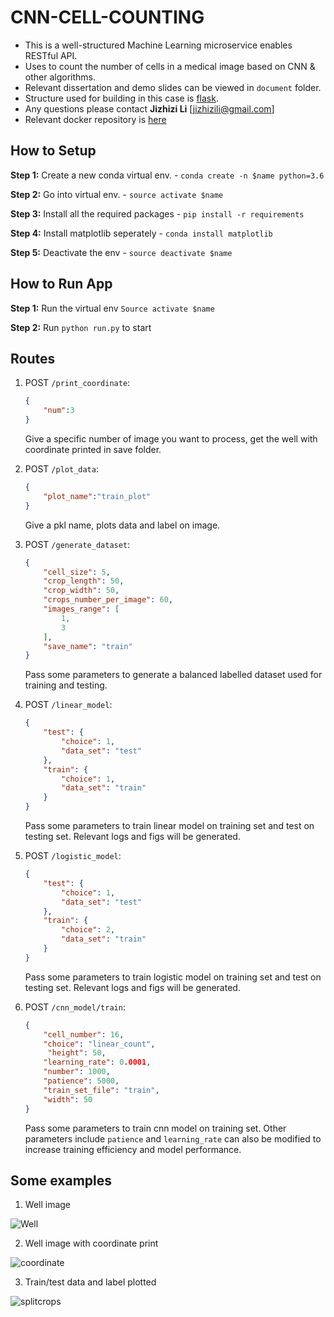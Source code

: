 # CNN-CELL-COUNTING

* This is a well-structured Machine Learning microservice enables RESTful API.
* Uses to count the number of cells in a medical image based on CNN & other algorithms. 
* Relevant dissertation and demo slides can be viewed in `document` folder.
* Structure used for building in this case is [flask](http://flask.pocoo.org/).
* Any questions please contact __Jizhizi Li__ [jizhizili@gmail.com]
* Relevant docker repository is [here](https://hub.docker.com/r/jizhizili/cnn-cell-counting/)

## How to Setup

**Step 1:** Create a new conda virtual env. - `conda create -n $name python=3.6`

**Step 2:** Go into virtual env. - `source activate $name`

**Step 3:** Install all the required packages - `pip install -r requirements`

**Step 4:** Install matplotlib seperately  - `conda install matplotlib`

**Step 5:** Deactivate the env - `source deactivate $name`

## How to Run App

**Step 1:** Run the virtual env `Source activate $name`

**Step 2:** Run `python run.py` to start


## Routes

1.  POST `/print_coordinate`:

    ```json
    {
        "num":3
    }
    ```

    Give a specific number of image you want to process, get the well with coordinate printed in save folder.

2.  POST `/plot_data`:

    ```json
    {
        "plot_name":"train_plot"
    }
    ```

    Give a pkl name, plots data and label on image.

3.  POST `/generate_dataset`:

    ```json
    {
        "cell_size": 5,
        "crop_length": 50,
        "crop_width": 50,
        "crops_number_per_image": 60,
        "images_range": [
            1,
            3
        ],
        "save_name": "train"
    }
    ```

    Pass some parameters to generate a balanced labelled dataset used for training and testing.

4.  POST `/linear_model`:

    ```json
    {
        "test": {
            "choice": 1,
            "data_set": "test"
        },
        "train": {
            "choice": 1,
            "data_set": "train"
        }
    }
    ```

    Pass some parameters to train linear model on training set and test on testing set. Relevant logs and figs will be generated.

5.  POST `/logistic_model`:

    ```json
    {
        "test": {
            "choice": 1,
            "data_set": "test"
        },
        "train": {
            "choice": 2,
            "data_set": "train"
        }
    }
    ```

    Pass some parameters to train logistic model on training set and test on testing set. Relevant logs and figs will be generated.

6.  POST `/cnn_model/train`:

    ```json
    {
        "cell_number": 16,
        "choice": "linear_count",
         "height": 50,
        "learning_rate": 0.0001,
        "number": 1000,
        "patience": 5000,
        "train_set_file": "train",
        "width": 50
    }
    ```

    Pass some parameters to train cnn model on training set. Other parameters include `patience` and `learning_rate` can also be modified to increase training efficiency and model performance.

## Some examples

1. Well image

![Well](https://github.com/JizhiziLi/cnn-cell-counting/blob/master/app/static/save/coordinate.png)

2. Well image with coordinate print

![coordinate](https://github.com/JizhiziLi/cnn-cell-counting/blob/master/app/static/save/coordinate.png)

3. Train/test data and label plotted

![splitcrops](https://github.com/JizhiziLi/cnn-cell-counting/blob/master/app/static/save/plot.png)
